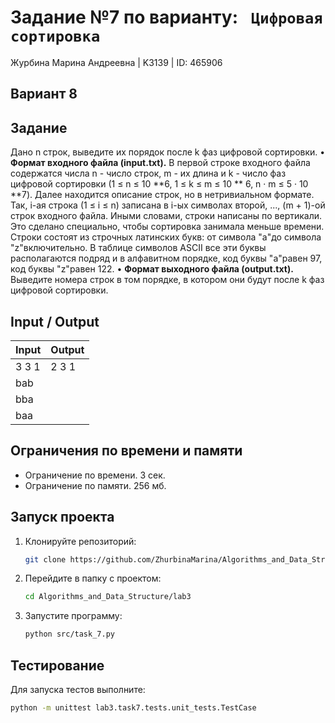 # Задание №7 по варианту: ` Цифровая сортировка`
Журбина Марина Андреевна | K3139 | ID: 465906

## Вариант 8

## Задание 
Дано n строк, выведите их порядок после k фаз цифровой сортировки.
• **Формат входного файла (input.txt).** В первой строке входного файла содержатся числа n - число строк, m - их длина и k - число фаз цифровой сортировки (1 ≤ n ≤ 10 **6, 1 ≤ k ≤ m ≤ 10 ** 6, n · m ≤ 5 · 10 **7). Далее находится описание строк, но в нетривиальном формате. Так, i-ая строка (1 ≤ i ≤ n) записана в i-ых символах второй, ..., (m + 1)-ой строк входного файла. Иными словами, строки написаны по вертикали. Это сделано специально, чтобы сортировка занимала меньше времени.
Строки состоят из строчных латинских букв: от символа "a"до символа "z"включительно. В таблице символов ASCII все эти буквы располагаются подряд и в алфавитном порядке, код буквы "a"равен 97, код буквы "z"равен 122.
• **Формат выходного файла (output.txt).** Выведите номера строк в том порядке, в котором они будут после k фаз цифровой сортировки.

## Input / Output 

| Input    | Output |
|----------|----------|
| 3 3 1    | 2 3 1   |
| bab    |    |
| bba    |    |
| baa    |    |

## Ограничения по времени и памяти

- Ограничение по времени. 3 сек.
- Ограничение по памяти. 256 мб.


## Запуск проекта
1. Клонируйте репозиторий:
   ```bash
   git clone https://github.com/ZhurbinaMarina/Algorithms_and_Data_Structure.git
   ```
2. Перейдите в папку с проектом:
   ```bash
   cd Algorithms_and_Data_Structure/lab3
   ```
3. Запустите программу:
   ```bash
   python src/task_7.py
   ```

## Тестирование
Для запуска тестов выполните:
```bash
python -m unittest lab3.task7.tests.unit_tests.TestCase
```
